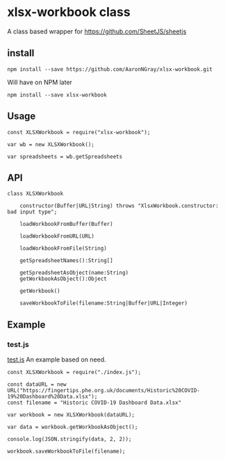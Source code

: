 # xlsx-workbook class

A class based wrapper for https://github.com/SheetJS/sheetjs

## install

```
npm install --save https://github.com/AaronNGray/xlsx-workbook.git
```
Will have on NPM later
```
npm install --save xlsx-workbook
```

## Usage

```
const XLSXWorkbook = require("xlsx-workbook");

var wb = new XLSXWorkbook();

var spreadsheets = wb.getSpreadsheets
```
## API

```
class XLSXWorkbook

    constructor(Buffer|URL|String) throws "XlsxWorkbook.constructor: bad input type";

    loadWorkbookFromBuffer(Buffer)

    loadWorkbookFromURL(URL)

    loadWorkbookFromFile(String)

    getSpreadsheetNames():String[]

    getSpreadsheetAsObject(name:String)
    getWorkbookAsObject():Object

    getWorkbook()

    saveWorkbookToFile(filename:String|Buffer|URL|Integer)
```

## Example

### test.js
[test.js](https://github.com/AaronNGray/xlsx-workbook/blob/master/test.js) An example based on need.

```
const XLSXWorkbook = require("./index.js");

const dataURL = new URL("https://fingertips.phe.org.uk/documents/Historic%20COVID-19%20Dashboard%20Data.xlsx");
const filename = "Historic COVID-19 Dashboard Data.xlsx"

var workbook = new XLSXWorkbook(dataURL);

var data = workbook.getWorkbookAsObject();

console.log(JSON.stringify(data, 2, 2));

workbook.saveWorkbookToFile(filename);
```
